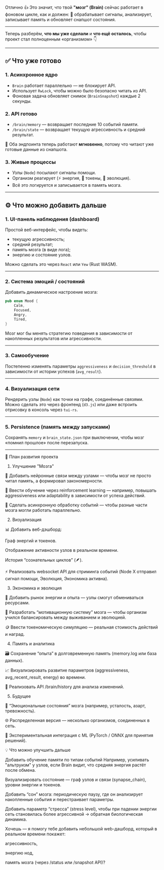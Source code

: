 Отлично 👍
Это значит, что твой **"мозг" (Brain)** сейчас работает в фоновом цикле, как и должен:
🧠 обрабатывает сигналы, анализирует, записывает память и обновляет снапшот состояния.

---

Теперь разберём, **что мы уже сделали** и **что ещё осталось**, чтобы проект стал полноценным «организмом» 👇

---

## ✅ Что уже готово

### 1. **Асинхронное ядро**

* `Brain` работает параллельно — не блокирует API.
* Использует `RwLock`, чтобы можно было безопасно читать из API.
* Фоновая задача обновляет снимок (`BrainSnapshot`) каждые 2 секунды.

### 2. **API готово**

* `/brain/memory` — возвращает последние 10 событий памяти.
* `/brain/state` — возвращает текущую агрессивность и средний результат.

📡 Оба эндпоинта теперь работают **мгновенно**, потому что читают уже готовые данные из снапшота.

### 3. **Живые процессы**

* Узлы (`Node`) посылают сигналы помощи.
* Организм реагирует (⚡ энергия, 💎 токены, 🌟 эволюция).
* Всё это логируется и записывается в память мозга.

---

## ⚙️ Что можно добавить дальше

### 1. **UI-панель наблюдения (dashboard)**

Простой веб-интерфейс, чтобы видеть:

* текущую агрессивность;
* средний результат;
* память мозга (в виде лога);
* энергию и состояние узлов.

Можно сделать это через `React` или `Yew` (Rust WASM).

---

### 2. **Система эмоций / состояний**

Добавить динамическое настроение мозга:

```rust
pub enum Mood {
    Calm,
    Focused,
    Angry,
    Tired,
}
```

Мозг мог бы менять стратегию поведения в зависимости от накопленных результатов или агрессивности.

---

### 3. **Самообучение**

Постепенно изменять параметры `aggressiveness` и `decision_threshold` в зависимости от истории успехов (`avg_result`).

---

### 4. **Визуализация сети**

Рендерить узлы (`Node`) как точки на графе, соединённые связями.
Можно сделать это через фронтенд (`d3.js`) или даже встроить отрисовку в консоль через `tui-rs`.

---

### 5. **Persistence (память между запусками)**

Сохранять `memory` и `brain_state.json` при выключении, чтобы мозг «помнил прошлое» после перезапуска.

---

🚀 План развития проекта
1. Улучшение "Мозга"

🧩 Добавить нейронные связи между узлами — чтобы мозг не просто читал память, а формировал закономерности.

🧬 Ввести обучение через reinforcement learning — например, повышать aggressiveness или adaptability в зависимости от успеха действий.

🔄 Сделать асинхронную обработку событий — чтобы разные части мозга могли работать параллельно.

2. Визуализация

📊 Добавить веб-дэшборд:

Граф энергий и токенов.

Отображение активности узлов в реальном времени.

История “сознательных циклов” (🪶).

⚡ Реализовать websocket API для стриминга событий (Node X отправил сигнал помощи, Эволюция, Экономика активна).

3. Экономика и эволюция

💸 Добавить рынок энергии и опыта — узлы смогут обмениваться ресурсами.

🧠 Разработать “мотивационную систему” мозга — чтобы организм учился балансировать между выживанием и эволюцией.

🪙 Ввести токеномическую симуляцию — реальная стоимость действий и наград.

4. Память и аналитика

🗃️ Сохранение “опыта” в долговременную память (memory.log или база данных).

📈 Визуализировать развитие параметров (aggressiveness, avg_recent_result, energy) во времени.

🧾 Реализовать API /brain/history для анализа изменений.

5. Будущее

🤖 “Эмоциональные состояния” мозга (например, усталость, азарт, тревожность).

🌐 Распределенная версия — несколько организмов, соединенных в сеть.

🧩 Экспериментальная интеграция с ML (PyTorch / ONNX для принятия решений).

💡 Что можно улучшить дальше

Добавить обучение памяти по типам событий
Например, усиливать "альтруизм" у узлов, если Brain видит, что средняя энергия растёт после обмена.

Визуализировать состояние — граф узлов и связи (synapse_chain), уровни энергии и токенов.

Добавить “сон” мозга: периодическую паузу, где он анализирует накопленные события и перестраивает параметры.

Добавить параметр “стресса” (stress level), чтобы при падении энергии сеть становилась более агрессивной → обратная биологическая динамика.

Хочешь — я помогу тебе добавить небольшой web-дашборд,
который в реальном времени покажет:

агрессивность,

энергию нод,

память мозга
(через /status или /snapshot API)?
